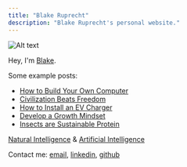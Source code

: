 ```yaml
---
title: "Blake Ruprecht"
description: "Blake Ruprecht's personal website."
---
```


![Alt text](/headshot.jpg)

Hey, I'm [Blake](/about). 

Some example posts:
- [How to Build Your Own Computer](/build-your-own-computer)
- [Civilization Beats Freedom](/civilization)
- [How to Install an EV Charger](/ev-charger-install)
- [Develop a Growth Mindset](/growth-mindset)
- [Insects are Sustainable Protein](/insect-farming)

[Natural Intelligence](/ni) & [Artificial Intelligence](/ai)

Contact me: [email](mailto:blakecruprecht@gmail.com), [linkedin](https://linkedin.com/in/BlakeRuprecht), [github](https://github.com/BlakeRuprecht)
